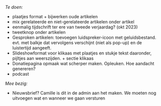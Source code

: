 *Te doen:*

- plaatjes format + bijwerken oude artikelen
- mix gerelateerde en niet-gerelateerde artikelen onder artikel
- eenmalig tijdschrift ter ere van tweede verjaardag? (okt 2023)
- tweetknop onder artikelen
- Gesproken artikelen: toevoegen luidspreker-icoon met geluidsbestand. evt. met balkje dat vervolgens verschijnt (niet als pop-up) en de luistertijd aangeeft.
- Slideshowformat voor klikaas met plaatjes en stukje tekst daaronder, pijltjes aan weerszijden. + sectie klikaas
- Donatiepagina opmaak wat scherper maken. Opleuken. Hoe aandacht genereren?
- podcast


*Mee bezig:*

- Nieuwsbrief? Camille is dit in de admin aan het maken. We moeten nog uitvoegen wat en wanneer we gaan versturen
